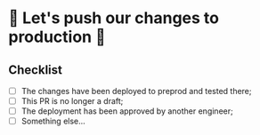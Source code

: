 # 🎁 Let's push our changes to production 🎁

## Checklist

- [ ] The changes have been deployed to preprod and tested there;
- [ ] This PR is no longer a draft;
- [ ] The deployment has been approved by another engineer;
- [ ] Something else...
